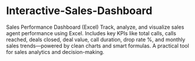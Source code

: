 # Interactive-Sales-Dashboard
 Sales Performance Dashboard (Excel) Track, analyze, and visualize sales agent performance using Excel. Includes key KPIs like total calls, calls reached, deals closed, deal value, call duration, drop rate %, and monthly sales trends—powered by clean charts and smart formulas. A practical tool for sales analytics and decision-making.
